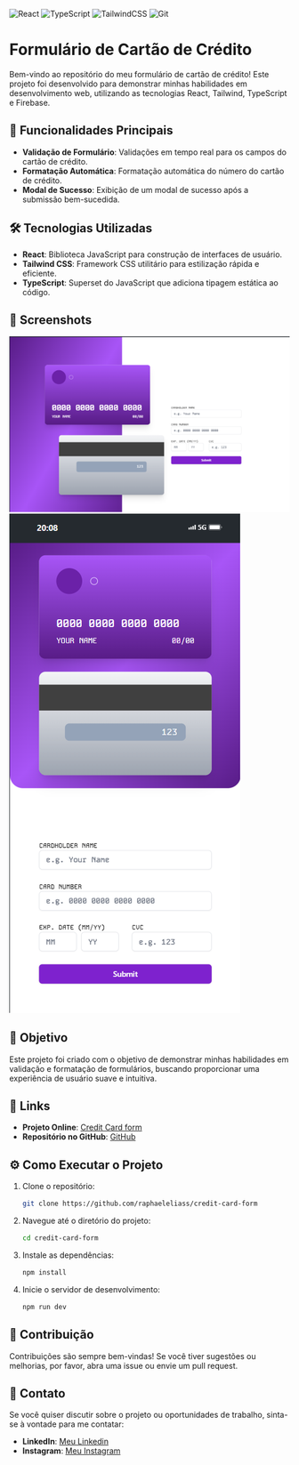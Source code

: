![React](https://img.shields.io/badge/react-%2320232a.svg?style=for-the-badge&logo=react&logoColor=%2361DAFB)
![TypeScript](https://img.shields.io/badge/typescript-%23007ACC.svg?style=for-the-badge&logo=typescript&logoColor=white)
![TailwindCSS](https://img.shields.io/badge/tailwindcss-%2338B2AC.svg?style=for-the-badge&logo=tailwind-css&logoColor=white)
![Git](https://img.shields.io/badge/git-%23F05033.svg?style=for-the-badge&logo=git&logoColor=white)

# Formulário de Cartão de Crédito

Bem-vindo ao repositório do meu formulário de cartão de crédito! Este projeto foi desenvolvido para demonstrar minhas habilidades em desenvolvimento web, utilizando as tecnologias React, Tailwind, TypeScript e Firebase.

## 🚀 Funcionalidades Principais

- **Validação de Formulário**: Validações em tempo real para os campos do cartão de crédito.
- **Formatação Automática**: Formatação automática do número do cartão de crédito.
- **Modal de Sucesso**: Exibição de um modal de sucesso após a submissão bem-sucedida.

## 🛠️ Tecnologias Utilizadas

- **React**: Biblioteca JavaScript para construção de interfaces de usuário.
- **Tailwind CSS**: Framework CSS utilitário para estilização rápida e eficiente.
- **TypeScript**: Superset do JavaScript que adiciona tipagem estática ao código.

## 📸 Screenshots

![Formulário de Cartão](./public/desktop_screenshot.png)
![Formulário de Cartão](./public/mobile_screenshot.png)

## 💼 Objetivo

Este projeto foi criado com o objetivo de demonstrar minhas habilidades em validação e formatação de formulários, buscando proporcionar uma experiência de usuário suave e intuitiva.

## 🔗 Links

- **Projeto Online**: [Credit Card form](https://raphaelelias-creditcard-form.vercel.app)
- **Repositório no GitHub**: [GitHub](https://github.com/raphaeleliass/creditcard-form)

## ⚙️ Como Executar o Projeto

1. Clone o repositório:
   ```sh
   git clone https://github.com/raphaeleliass/credit-card-form
   ```
2. Navegue até o diretório do projeto:
   ```sh
   cd credit-card-form
   ```
3. Instale as dependências:
   ```sh
   npm install
   ```
4. Inicie o servidor de desenvolvimento:
   ```sh
   npm run dev
   ```

## 🤝 Contribuição

Contribuições são sempre bem-vindas! Se você tiver sugestões ou melhorias, por favor, abra uma issue ou envie um pull request.

## 📧 Contato

Se você quiser discutir sobre o projeto ou oportunidades de trabalho, sinta-se à vontade para me contatar:

- **LinkedIn**: [Meu Linkedin](https://linkedin.com/in/raphaeleliass/)
- **Instagram**: [Meu Instagram](https://instagram.com/raphaeleliass)
